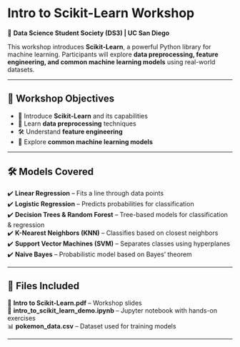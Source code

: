 # Intro to Scikit-Learn Workshop  
🚀 **Data Science Student Society (DS3) | UC San Diego**  

This workshop introduces **Scikit-Learn**, a powerful Python library for machine learning. Participants will explore **data preprocessing, feature engineering, and common machine learning models** using real-world datasets.  

---

## 📌 Workshop Objectives  
- 📖 Introduce **Scikit-Learn** and its capabilities  
- 🔄 Learn **data preprocessing** techniques  
- 🛠 Understand **feature engineering**  
- 🤖 Explore **common machine learning models**  

---

## 🛠 Models Covered  
✔️ **Linear Regression** – Fits a line through data points  
✔️ **Logistic Regression** – Predicts probabilities for classification  
✔️ **Decision Trees & Random Forest** – Tree-based models for classification & regression  
✔️ **K-Nearest Neighbors (KNN)** – Classifies based on closest neighbors  
✔️ **Support Vector Machines (SVM)** – Separates classes using hyperplanes  
✔️ **Naive Bayes** – Probabilistic model based on Bayes’ theorem  

---

## 📂 Files Included  
📄 **Intro to Scikit-Learn.pdf** – Workshop slides  
📓 **intro_to_scikit_learn_demo.ipynb** – Jupyter notebook with hands-on exercises  
📊 **pokemon_data.csv** – Dataset used for training models  

---

